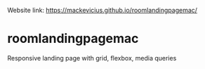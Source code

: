 Website link: https://mackevicius.github.io/roomlandingpagemac/

# roomlandingpagemac
Responsive landing page with grid, flexbox,  media queries
